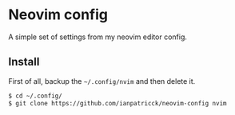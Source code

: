 # Neovim config

A simple set of settings from my neovim editor config. 

## Install

First of all, backup the ```~/.config/nvim``` and then delete it.

```bash
$ cd ~/.config/
$ git clone https://github.com/ianpatricck/neovim-config nvim
```



